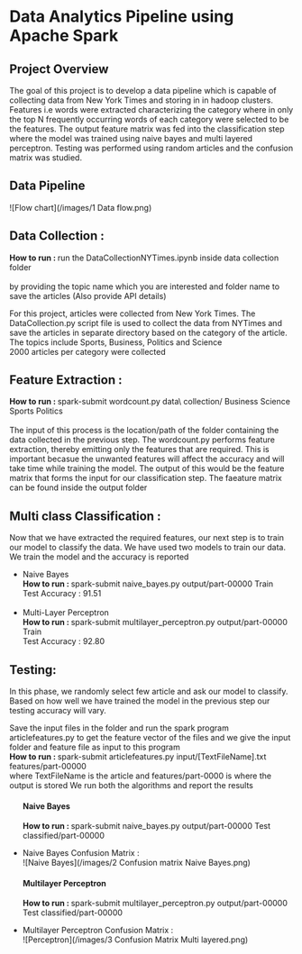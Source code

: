 # Data Analytics Pipeline using Apache Spark

## Project Overview

The goal of this project is to develop a data pipeline which is capable of collecting data from New York Times and storing in in hadoop clusters. Features i.e words were extracted characterizing the category where in only the top N frequently occurring words of each category were selected to be the features. The output feature matrix was fed into the classification step where the model was trained using naive bayes and multi layered perceptron. Testing was performed using random articles and the confusion matrix was studied.

## Data Pipeline
![Flow chart](/images/1 Data flow.png)

## Data Collection : 
<b>How to run : </b> run the DataCollectionNYTimes.ipynb inside data collection folder<br><br> by providing the topic name which you are interested and folder name to save the articles (Also provide API details)

For this project, articles were collected from New York Times.
The DataCollection.py script file is used to collect the data from NYTimes and save the articles in separate directory based on the category of the article.<br> The topics include Sports, Business, Politics and Science
<br>2000 articles per category were collected
<br>

## Feature Extraction :
<b>How to run : </b> spark-submit wordcount.py data\ collection/ Business Science Sports Politics <br><br>
The input of this process is the location/path of the folder containing the data collected in the previous step. The wordcount.py performs feature extraction, thereby emitting only the features that are required. This is important becasue the unwanted features will affect the accuracy and will take time while training the model. The output of this would be the feature matrix that forms the input for our classification step. The faeature matrix can be found inside the output folder

## Multi class Classification :
 Now that we have extracted the required features, our next step is to train our model to classify the data. We have used two models to train our data. We train the model and the accuracy is reported
   <ul>
    <li> Naive Bayes <br>
        <b>How to run : </b> spark-submit naive_bayes.py output/part-00000 Train<br>
            Test Accuracy : 91.51</li><br>
    <li> Multi-Layer Perceptron <br>
        <b>How to run : </b> spark-submit multilayer_perceptron.py output/part-00000 Train<br>
            Test Accuracy : 92.80</li>
   </ul>

## Testing:
In this phase, we randomly select few article and ask our model to classify. Based on how well we have trained the model in the previous step our testing accuracy will vary.<br>

Save the input files in the folder and run the spark program articlefeatures.py to get the feature vector of the files and we give the input folder and feature file as input to this program<br>
<b>How to run : </b> spark-submit articlefeatures.py input/[TextFileName].txt features/part-00000 <br> where TextFileName is the article and features/part-0000 is where the output is stored
We run both the algorithms and report the results
<ul>
    
#### Naive Bayes
 <b>How to run : </b> spark-submit naive_bayes.py output/part-00000 Test classified/part-00000 <br>   
 <li> Naive Bayes Confusion Matrix : </li>
 ![Naive Bayes](/images/2 Confusion matrix Naive Bayes.png)

#### Multilayer Perceptron
<b>How to run : </b> spark-submit multilayer_perceptron.py output/part-00000 Test classified/part-00000 <br>
 <li> Multilayer Perceptron Confusion Matrix : </li>
 ![Perceptron](/images/3 Confusion Matrix Multi layered.png)
<ul>



